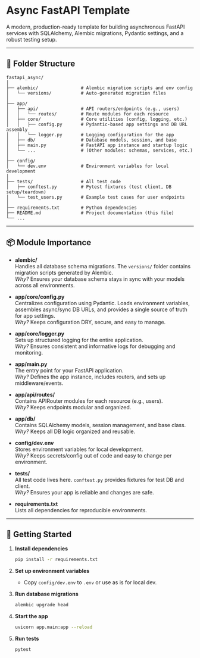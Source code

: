 # Async FastAPI Template

A modern, production-ready template for building asynchronous FastAPI services with SQLAlchemy, Alembic migrations, Pydantic settings, and a robust testing setup.

---

## 📁 Folder Structure

```
fastapi_async/
│
├── alembic/                # Alembic migration scripts and env config
│   └── versions/           # Auto-generated migration files
│
├── app/
│   ├── api/                # API routers/endpoints (e.g., users)
│   │   └── routes/         # Route modules for each resource
│   ├── core/               # Core utilities (config, logging, etc.)
│   │   ├── config.py       # Pydantic-based app settings and DB URL assembly
│   │   └── logger.py       # Logging configuration for the app
│   ├── db/                 # Database models, session, and base
│   ├── main.py             # FastAPI app instance and startup logic
│   └── ...                 # (Other modules: schemas, services, etc.)
│
├── config/
│   └── dev.env             # Environment variables for local development
│
├── tests/                  # All test code
│   ├── conftest.py         # Pytest fixtures (test client, DB setup/teardown)
│   └── test_users.py       # Example test cases for user endpoints
│
├── requirements.txt        # Python dependencies
├── README.md               # Project documentation (this file)
└── ...
```

---

## 📦 Module Importance

- **alembic/**  
  Handles all database schema migrations. The `versions/` folder contains migration scripts generated by Alembic.  
  *Why?* Ensures your database schema stays in sync with your models across all environments.

- **app/core/config.py**  
  Centralizes configuration using Pydantic. Loads environment variables, assembles async/sync DB URLs, and provides a single source of truth for app settings.  
  *Why?* Keeps configuration DRY, secure, and easy to manage.

- **app/core/logger.py**  
  Sets up structured logging for the entire application.  
  *Why?* Ensures consistent and informative logs for debugging and monitoring.

- **app/main.py**  
  The entry point for your FastAPI application.  
  *Why?* Defines the app instance, includes routers, and sets up middleware/events.

- **app/api/routes/**  
  Contains APIRouter modules for each resource (e.g., users).  
  *Why?* Keeps endpoints modular and organized.

- **app/db/**  
  Contains SQLAlchemy models, session management, and base class.  
  *Why?* Keeps all DB logic organized and reusable.

- **config/dev.env**  
  Stores environment variables for local development.  
  *Why?* Keeps secrets/config out of code and easy to change per environment.

- **tests/**  
  All test code lives here. `conftest.py` provides fixtures for test DB and client.  
  *Why?* Ensures your app is reliable and changes are safe.

- **requirements.txt**  
  Lists all dependencies for reproducible environments.

---

## 🚀 Getting Started

1. **Install dependencies**
   ```sh
   pip install -r requirements.txt
   ```

2. **Set up environment variables**
   - Copy `config/dev.env` to `.env` or use as is for local dev.

3. **Run database migrations**
   ```sh
   alembic upgrade head
   ```

4. **Start the app**
   ```sh
   uvicorn app.main:app --reload
   ```

5. **Run tests**
   ```sh
   pytest
   ```
